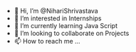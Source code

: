 - 👋 Hi, I’m @NihariShrivastava
- 👀 I’m interested in Internships
- 🌱 I’m currently learning Java Script
- 💞️ I’m looking to collaborate on Projects
- 📫 How to reach me ...

<!---
NihariShrivastava/NihariShrivastava is a ✨ special ✨ repository because its `README.md` (this file) appears on your GitHub profile.
You can click the Preview link to take a look at your changes.
--->
